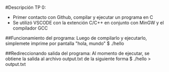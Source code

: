 
#Descripción TP 0:
* Primer contacto con Github, compilar y ejecutar un programa en C
* Se utilizó VSCODE con la extención C/C++ en conjunto con MinGW y el compilador GCC

##Funcionamiento del programa:
Luego de compilarlo y ejecutarlo, simplemete imprime por pantalla "hola, mundo"
$ ./hello

##Redireccionando salida del programa:
Al momento de ejecutar, se obtiene la salida al archivo output.txt de la siguiente forma
$ ./hello > output.txt
